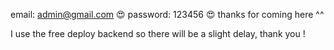 email: admin@gmail.com 😍
password: 123456 😍
thanks for coming here ^^

I use the free deploy backend so there will be a slight delay, thank you !
